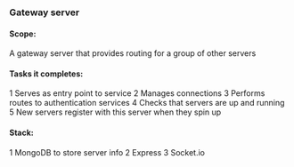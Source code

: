 ### Gateway server

#### Scope:
  A gateway server that provides routing for a group of other servers

#### Tasks it completes:
1 Serves as entry point to service
2 Manages connections
3 Performs routes to authentication services
4 Checks that servers are up and running
5 New servers register with this server when they spin up

#### Stack:
1 MongoDB to store server info
2 Express
3 Socket.io